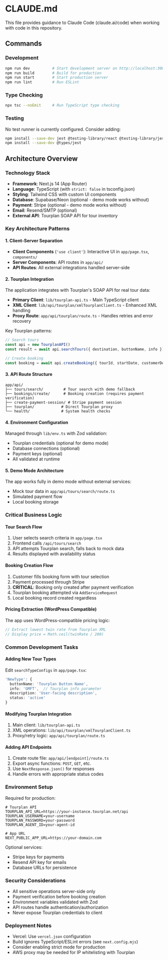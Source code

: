 # CLAUDE.md

This file provides guidance to Claude Code (claude.ai/code) when working with code in this repository.

## Commands

### Development
```bash
npm run dev          # Start development server on http://localhost:3000
npm run build        # Build for production
npm run start        # Start production server
npm run lint         # Run ESLint
```

### Type Checking
```bash
npx tsc --noEmit     # Run TypeScript type checking
```

### Testing
No test runner is currently configured. Consider adding:
```bash
npm install --save-dev jest @testing-library/react @testing-library/jest-dom
npm install --save-dev @types/jest
```

## Architecture Overview

### Technology Stack
- **Framework**: Next.js 14 (App Router)
- **Language**: TypeScript (with `strict: false` in tsconfig.json)
- **Styling**: Tailwind CSS with custom UI components
- **Database**: Supabase/Neon (optional - demo mode works without)
- **Payment**: Stripe (optional - demo mode works without)
- **Email**: Resend/SMTP (optional)
- **External API**: Tourplan SOAP API for tour inventory

### Key Architecture Patterns

#### 1. Client-Server Separation
- **Client Components** (`'use client'`): Interactive UI in `app/page.tsx`, `components/`
- **Server Components**: API routes in `app/api/`
- **API Routes**: All external integrations handled server-side

#### 2. Tourplan Integration
The application integrates with Tourplan's SOAP API for real tour data:
- **Primary Client**: `lib/tourplan-api.ts` - Main TypeScript client
- **XML Client**: `lib/api/tourplan/xmlTourplanClient.ts` - Enhanced XML handling
- **Proxy Route**: `app/api/tourplan/route.ts` - Handles retries and error recovery

Key Tourplan patterns:
```typescript
// Search tours
const api = new TourplanAPI()
const result = await api.searchTours({ destination, buttonName, info })

// Create booking
const booking = await api.createBooking({ tourId, startDate, customerDetails })
```

#### 3. API Route Structure
```
app/api/
├── tours/search/         # Tour search with demo fallback
├── bookings/create/      # Booking creation (requires payment verification)
├── create-payment-session/ # Stripe payment session
├── tourplan/            # Direct Tourplan proxy
└── health/              # System health checks
```

#### 4. Environment Configuration
Managed through `lib/env.ts` with Zod validation:
- Tourplan credentials (optional for demo mode)
- Database connections (optional)
- Payment keys (optional)
- All validated at runtime

#### 5. Demo Mode Architecture
The app works fully in demo mode without external services:
- Mock tour data in `app/api/tours/search/route.ts`
- Simulated payment flow
- Local booking storage

### Critical Business Logic

#### Tour Search Flow
1. User selects search criteria in `app/page.tsx`
2. Frontend calls `/api/tours/search` 
3. API attempts Tourplan search, falls back to mock data
4. Results displayed with availability status

#### Booking Creation Flow
1. Customer fills booking form with tour selection
2. Payment processed through Stripe
3. **CRITICAL**: Booking only created after payment verification
4. Tourplan booking attempted via `AddServiceRequest`
5. Local booking record created regardless

#### Pricing Extraction (WordPress Compatible)
The app uses WordPress-compatible pricing logic:
```typescript
// Extract lowest twin rate from Tourplan XML
// Display price = Math.ceil(twinRate / 200)
```

### Common Development Tasks

#### Adding New Tour Types
Edit `searchTypeConfigs` in `app/page.tsx`:
```typescript
'NewType': {
  buttonName: 'Tourplan Button Name',
  info: 'GMFT',  // Tourplan info parameter
  description: 'User-facing description',
  status: 'active'
}
```

#### Modifying Tourplan Integration
1. Main client: `lib/tourplan-api.ts`
2. XML operations: `lib/api/tourplan/xmlTourplanClient.ts`
3. Proxy/retry logic: `app/api/tourplan/route.ts`

#### Adding API Endpoints
1. Create route file: `app/api/[endpoint]/route.ts`
2. Export async functions: `POST`, `GET`, etc.
3. Use `NextResponse.json()` for responses
4. Handle errors with appropriate status codes

### Environment Setup

Required for production:
```env
# Tourplan API
TOURPLAN_API_URL=https://your-instance.tourplan.net/api
TOURPLAN_USERNAME=your-username
TOURPLAN_PASSWORD=your-password
TOURPLAN_AGENT_ID=your-agent-id

# App URL
NEXT_PUBLIC_APP_URL=https://your-domain.com
```

Optional services:
- Stripe keys for payments
- Resend API key for emails
- Database URLs for persistence

### Security Considerations
- All sensitive operations server-side only
- Payment verification before booking creation
- Environment variables validated with Zod
- API routes handle authentication/authorization
- Never expose Tourplan credentials to client

### Deployment Notes
- Vercel: Use `vercel.json` configuration
- Build ignores TypeScript/ESLint errors (see `next.config.mjs`)
- Consider enabling strict mode for production
- AWS proxy may be needed for IP whitelisting with Tourplan